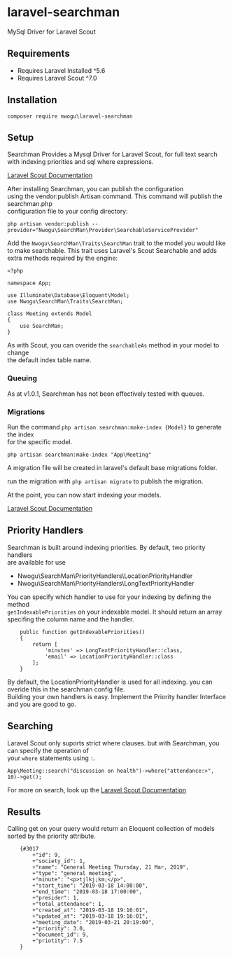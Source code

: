 # laravel-searchman
MySql Driver for Laravel Scout

## Requirements  
* Requires Laravel Installed ^5.6  
* Requires Laravel Scout ^7.0  

## Installation  
```composer require nwogu\laravel-searchman```  

## Setup  
Searchman Provides a Mysql Driver for Laravel Scout, for full text search  
with indexing priorities and sql where expressions. 

[Laravel Scout Documentation](https://laravel.com/docs/5.8/scout)  

After installing Searchman, you can publish the configuration  
using the vendor:publish Artisan command. This command will publish the searchman.php  
configuration file to your config directory:  

```php artisan vendor:publish --provider="Nwogu\SearchMan\Provider\SearchableServiceProvider"```  

Add the ```Nwogu\SearchMan\Traits\SearchMan``` trait to the model you would like to make searchable. 
This trait uses Laravel's Scout Searchable and adds extra methods required by the engine:  

```
<?php

namespace App;

use Illuminate\Database\Eloquent\Model;
use Nwogu\SearchMan\Traits\SearchMan;

class Meeting extends Model
{
    use SearchMan;
}

```  

As with Scout, you can overide the ```searchableAs``` method in your model to change  
the default index table name.  

### Queuing  
As at v1.0.1, Searchman has not been effectively tested with queues.  

### Migrations
Run the command ```php artisan searchman:make-index {Model}``` to generate the index  
for the specific model.  

```php artisan searchman:make-index "App\Meeting"```  

A migration file will be created in laravel's default base migrations folder.

run the migration with ```php artisan migrate``` to publish the migration.

At the point, you can now start indexing your models.

[Laravel Scout Documentation](https://laravel.com/docs/5.8/scout)  

## Priority Handlers  
Searchman is built around indexing priorities. By default, two priority handlers  
are available for use

* Nwogu\SearchMan\PriorityHandlers\LocationPriorityHandler  
* Nwogu\SearchMan\PriorityHandlers\LongTextPriorityHandler  

You can specify which handler to use for your indexing by defining the method  
```getIndexablePriorities``` on your indexable model.  It should return an array  
specifing the column name and the handler.

```
    public function getIndexablePriorities()
    {
        return [
            'minutes' => LongTextPriorityHandler::class,
            'email' => LocationPriorityHandler::class
        ];
    }

```  
By default, the LocationPriorityHandler is used for all indexing. you can  
overide this in the searchman config file.  
Building your own handlers is easy. Implement the Priority handler Interface and you are good to go.  

## Searching  
Laravel Scout only suports strict where clauses. but with Searchman, you can specify the operation of  
your ```where``` statements using ```:```.  

```
App\Meeting::search("discussion on health")->where("attendance:>", 10)->get();

```  
For more on search, look up the [Laravel Scout Documentation](https://laravel.com/docs/5.8/scout)  

## Results
Calling get on your query would return an Eloquent collection of models sorted by the priority attribute.  

```  
    {#3017
        +"id": 9,
        +"society_id": 1,
        +"name": "General Meeting Thursday, 21 Mar, 2019",
        +"type": "general meeting",
        +"minute": "<p>tjlkj;km;</p>",
        +"start_time": "2019-03-18 14:00:00",
        +"end_time": "2019-03-18 17:00:00",
        +"presider": 1,
        +"total_attendance": 1,
        +"created_at": "2019-03-18 19:16:01",
        +"updated_at": "2019-03-18 19:16:01",
        +"meeting_date": "2019-03-21 20:19:00",
        +"priority": 3.0,
        +"document_id": 9,
        +"priotity": 7.5
    }
```



